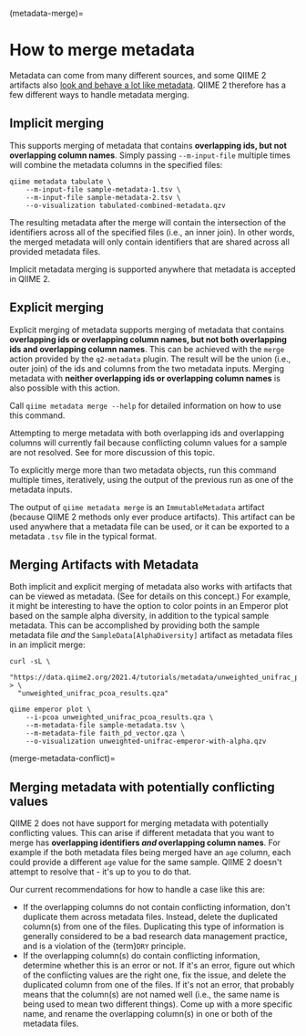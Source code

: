 (metadata-merge)=
# How to merge metadata

Metadata can come from many different sources, and some QIIME 2 artifacts also [look and behave a lot like metadata](#view-artifacts-as-metadata).
QIIME 2 therefore has a few different ways to handle metadata merging.

## Implicit merging

This supports merging of metadata that contains **overlapping ids, but not overlapping column names**.
Simply passing ``--m-input-file`` multiple times will combine the metadata columns in the specified files:

```shell
qiime metadata tabulate \
    --m-input-file sample-metadata-1.tsv \
    --m-input-file sample-metadata-2.tsv \
    --o-visualization tabulated-combined-metadata.qzv
```

The resulting metadata after the merge will contain the intersection of the identifiers across all of the specified files (i.e., an inner join).
In other words, the merged metadata will only contain identifiers that are shared across all provided metadata files.

Implicit metadata merging is supported anywhere that metadata is accepted in QIIME 2.

## Explicit merging

Explicit merging of metadata supports merging of metadata that contains **overlapping ids or overlapping column names, but not both overlapping ids and overlapping column names**.
This can be achieved with the `merge` action provided by the `q2-metadata` plugin.
The result will be the union (i.e., outer join) of the ids and columns from the two metadata inputs.
Merging metadata with **neither overlapping ids or overlapping column names** is also possible with this action.

Call `qiime metadata merge --help` for detailed information on how to use this command.

Attempting to merge metadata with both overlapping ids and overlapping columns will currently fail because conflicting column values for a sample are not resolved.
See [](#merge-metadata-conflict) for more discussion of this topic.

To explicitly merge more than two metadata objects, run this command multiple times, iteratively, using the output of the previous run as one of the metadata inputs.

The output of `qiime metadata merge` is an `ImmutableMetadata` artifact (because QIIME 2 methods only ever produce artifacts).
This artifact can be used anywhere that a metadata file can be used, or it can be exported to a metadata `.tsv` file in the typical format.

## Merging Artifacts with Metadata

Both implicit and explicit merging of metadata also works with artifacts that can be viewed as metadata.
(See [](#view-artifacts-as-metadata) for details on this concept.)
For example, it might be interesting to have the option to color points in an Emperor plot based on the sample alpha diversity, in addition to the typical sample metadata.
This can be accomplished by providing both the sample metadata file *and* the ``SampleData[AlphaDiversity]`` artifact as metadata files in an implicit merge:

```shell
curl -sL \
  "https://data.qiime2.org/2021.4/tutorials/metadata/unweighted_unifrac_pcoa_results.qza" > \
  "unweighted_unifrac_pcoa_results.qza"

qiime emperor plot \
    --i-pcoa unweighted_unifrac_pcoa_results.qza \
    --m-metadata-file sample-metadata.tsv \
    --m-metadata-file faith_pd_vector.qza \
    --o-visualization unweighted-unifrac-emperor-with-alpha.qzv
```

(merge-metadata-conflict)=
## Merging metadata with potentially conflicting values

QIIME 2 does not have support for merging metadata with potentially conflicting values.
This can arise if different metadata that you want to merge has **overlapping identifiers *and* overlapping column names**.
For example if the both metadata files being merged have an `age` column, each could provide a different `age` value for the same sample.
QIIME 2 doesn't attempt to resolve that - it's up to you to do that.

Our current recommendations for how to handle a case like this are:
 - If the overlapping columns do not contain conflicting information, don't duplicate them across metadata files.
   Instead, delete the duplicated column(s) from one of the files.
   Duplicating this type of information is generally considered to be a bad research data management practice, and is a violation of the {term}`DRY` principle.
 - If the overlapping column(s) do contain conflicting information, determine whether this is an error or not.
   If it's an error, figure out which of the conflicting values are the right one, fix the issue, and delete the duplicated column from one of the files.
   If it's not an error, that probably means that the column(s) are not named well (i.e., the same name is being used to mean two different things).
   Come up with a more specific name, and rename the overlapping column(s) in one or both of the metadata files.
